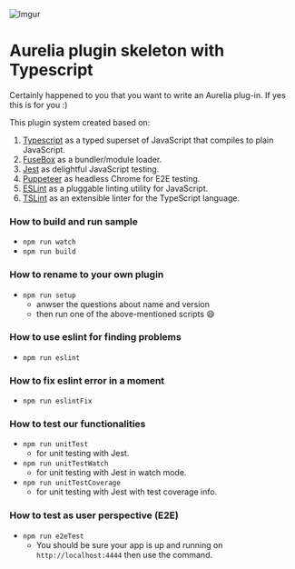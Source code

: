 
![Imgur](https://i.imgur.com/xVO5NYd.png)

# Aurelia plugin skeleton with Typescript

Certainly happened to you that you want to write an Aurelia plug-in. If yes this is for you :)

This plugin system created based on:
1. [Typescript](https://www.typescriptlang.org/) as a typed superset of JavaScript that compiles to plain JavaScript.
2. [FuseBox](https://github.com/fuse-box/fuse-box) as a bundler/module loader.
3. [Jest](https://facebook.github.io/jest/) as delightful JavaScript testing.
4. [Puppeteer](Puppeteer) as headless Chrome for E2E testing.
5. [ESLint](https://eslint.org/) as a pluggable linting utility for JavaScript.
6. [TSLint](https://palantir.github.io/tslint/) as an extensible linter for the TypeScript language.

### How to build and run sample
* ```npm run watch```
* ```npm run build``` 

### How to rename to your own plugin
* ```npm run setup```
  * anwser the questions about name and version
  * then run one of the above-mentioned scripts :smile:
  
### How to use eslint for finding problems
* ``` npm run eslint ```

### How to fix eslint error in a moment
* ``` npm run eslintFix ```

### How to test our functionalities

* ```npm run unitTest```
  * for unit testing with Jest.
* ```npm run unitTestWatch```
  * for unit testing with Jest in watch mode.
* ```npm run unitTestCoverage```
  * for unit testing with Jest with test coverage info.
  
### How to test as user perspective (E2E)

* ```npm run e2eTest```
  * You should be sure your app is up and running on `http://localhost:4444` then use the command.
